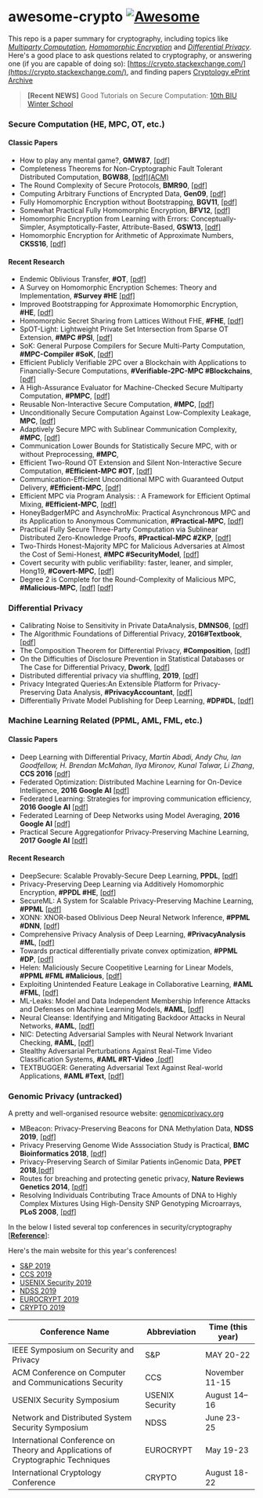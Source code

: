 # awesome-crypto [![Awesome](https://awesome.re/badge.svg)](https://awesome.re)

This repo is a paper summary for cryptography, including topics like [*Multiparty Computation*](https://en.wikipedia.org/wiki/Secure_multi-party_computation), [*Homomorphic Encryption*](https://en.wikipedia.org/wiki/Homomorphic_encryption) and [*Differential Privacy*](https://en.wikipedia.org/wiki/Differential_privacy). Here's a good place to ask questions related to cryptography, or answering one (if you are capable of doing so): [https://crypto.stackexchange.com/](https://crypto.stackexchange.com/), and finding papers [Cryptology ePrint Archive](https://eprint.iacr.org/)

> **[Recent NEWS]** Good Tutorials on Secure Computation: [10th BIU Winter School](https://cyber.biu.ac.il/event/the-10th-biu-winter-school-on-cryptography/)


### Secure Computation (HE, MPC, OT, etc.)

#### Classic Papers

- How to play any mental game?, **GMW87**, [[pdf]](https://dl.acm.org/citation.cfm?id=28420)
- Completeness Theorems for Non-Cryptographic Fault Tolerant Distributed Computation, **BGW88**, [[pdf]\(ACM\)](https://dl.acm.org/citation.cfm?id=62213)
- The Round Complexity of Secure Protocols, **BMR90**, [[pdf]](http://web.cs.ucdavis.edu/~rogaway/papers/bmr90)
- Computing Arbitrary Functions of Encrypted Data, **Gen09**, [[pdf]](https://crypto.stanford.edu/craig/easy-fhe.pdf)
- Fully Homomorphic Encryption without Bootstrapping, **BGV11**, [[pdf]](https://eprint.iacr.org/2011/277.pdf)
- Somewhat Practical Fully Homomorphic Encryption, **BFV12**, [[pdf]](https://pdfs.semanticscholar.org/531f/8e756ea280f093138788ee896b3fa8ca085a.pdf)
- Homomorphic Encryption from Learning with Errors: Conceptually-Simpler, Asymptotically-Faster, Attribute-Based, **GSW13**, [[pdf]](https://eprint.iacr.org/2013/340.pdf)
- Homomorphic Encryption for Arithmetic of Approximate Numbers, **CKSS16**, [[pdf]](https://eprint.iacr.org/2016/421.pdf)

#### Recent Research

- Endemic Oblivious Transfer, **#OT**, [[pdf]](https://eprint.iacr.org/2019/706)
- A Survey on Homomorphic Encryption Schemes: Theory and Implementation, **#Survey #HE** [[pdf]](https://arxiv.org/pdf/1704.03578.pdf)
- Improved Bootstrapping for Approximate Homomorphic Encryption, **#HE**, [[pdf]](https://eprint.iacr.org/2018/1043.pdfhttps://eprint.iacr.org/2018/1043.pdf)
- Homomorphic Secret Sharing from Lattices Without FHE, **#FHE**, [[pdf]](https://eprint.iacr.org/2019/129.pdf)
- SpOT-Light: Lightweight Private Set Intersection from Sparse OT Extension, **#MPC #PSI**, [[pdf]](https://eprint.iacr.org/2019/634.pdf)
- SoK: General Purpose Compilers for Secure Multi-Party Computation, **#MPC-Compiler #SoK**, [[pdf]](https://marsella.github.io/static/mpcsok.pdf)
- Efficient Publicly Verifiable 2PC over a Blockchain with Applications to Financially-Secure Computations, **#Verifiable-2PC-MPC #Blockchains**, [[pdf]](http://homes.sice.indiana.edu/yh33/mypub/pvc.pdf)
- A High-Assurance Evaluator for Machine-Checked Secure Multiparty Computation, **#PMPC**, [[pdf]](https://eprint.iacr.org/2019/922)
- Reusable Non-Interactive Secure Computation, **#MPC**, [[pdf]](https://eprint.iacr.org/2018/940.pdf)
- Unconditionally Secure Computation Against Low-Complexity Leakage, **MPC**, [[pdf]](https://eprint.iacr.org/2019/627)
- Adaptively Secure MPC with Sublinear Communication Complexity, **#MPC**, [[pdf]](https://eprint.iacr.org/2018/1161)
- Communication Lower Bounds for Statistically Secure MPC, with or without Preprocessing, **#MPC**,
- Efficient Two-Round OT Extension and Silent Non-Interactive Secure Computation, **#Efficient-MPC #OT**, [[pdf]](https://eprint.iacr.org/2019/1159)
- Communication-Efficient Unconditional MPC with Guaranteed Output Delivery, **#Efficient-MPC**, [[pdf]](https://eprint.iacr.org/2019/646)
- Efficient MPC via Program Analysis: : A Framework for Efficient Optimal Mixing, **#Efficient-MPC**, [[pdf]](https://eprint.iacr.org/2019/651)
- HoneyBadgerMPC and AsynchroMix: Practical Asynchronous MPC and its Application to Anonymous Communication, **#Practical-MPC**, [[pdf]](https://eprint.iacr.org/2019/883.pdf)
- Practical Fully Secure Three-Party Computation via Sublinear Distributed Zero-Knowledge Proofs, **#Practical-MPC #ZKP**, [[pdf]](https://eprint.iacr.org/2019/1390)
- Two-Thirds Honest-Majority MPC for Malicious Adversaries at Almost the Cost of Semi-Honest, **#MPC #SecurityModel**, [[pdf]](https://eprint.iacr.org/2019/658)
- Covert security with public verifiability: faster, leaner, and simpler, Hong19, **#Covert-MPC**, [[pdf]](https://eprint.iacr.org/2018/1108.pdf)
- Degree 2 is Complete for the Round-Complexity of Malicious MPC, **#Malicious-MPC**, [[pdf]](https://eprint.iacr.org/2019/200.pdf)
 [[pdf]](https://eprint.iacr.org/2019/220)

### Differential Privacy
- Calibrating Noise to Sensitivity in Private DataAnalysis, **DMNS06**, [[pdf]](http://people.csail.mit.edu/asmith/PS/sensitivity-tcc-final.pdf)
- The Algorithmic Foundations of Differential Privacy, **2016#Textbook**, [[pdf]](https://www.cis.upenn.edu/~aaroth/Papers/privacybook.pdf)
- The Composition Theorem for Differential Privacy, **#Composition**, [[pdf]](https://arxiv.org/pdf/1311.0776.pdf)
- On the Difficulties of Disclosure Prevention in Statistical Databases or The Case for Differential Privacy, **Dwork**, [[pdf]](http://www.wisdom.weizmann.ac.il/~naor/PAPERS/imp_disclosure.pdf)
- Distributed differential privacy via shuffling, **2019**, [[pdf]](https://arxiv.org/abs/1808.01394)
- Privacy Integrated Queries:An Extensible Platform for Privacy-Preserving Data Analysis, **#PrivacyAccountant**, [[pdf]](https://www.microsoft.com/en-us/research/wp-content/uploads/2010/09/pinq-CACM.pdf)
- Differentially Private Model Publishing for Deep Learning, **#DP#DL**, [[pdf]](https://arxiv.org/pdf/1904.02200.pdf)

### Machine Learning Related (PPML, AML, FML, etc.)

#### Classic Papers
- Deep Learning with Differential Privacy, *Martín Abadi, Andy Chu, Ian Goodfellow, H. Brendan McMahan, Ilya Mironov, Kunal Talwar, Li Zhang*, **CCS 2016** [[pdf]](https://arxiv.org/pdf/1607.00133.pdf)
- Federated Optimization: Distributed Machine Learning for On-Device Intelligence, **2016 Google AI** [[pdf]](https://arxiv.org/pdf/1610.02527.pdf)
- Federated Learning: Strategies for improving communication efficiency, **2016 Google AI** [[pdf]](https://arxiv.org/pdf/1610.05492.pdf)
- Federated Learning of Deep Networks using Model Averaging, **2016 Google AI** [[pdf]](https://pdfs.semanticscholar.org/8b41/9080cd37bdc30872b76f405ef6a93eae3304.pdf)
- Practical Secure Aggregationfor Privacy-Preserving Machine Learning, **2017 Google AI** [[pdf]](https://acmccs.github.io/papers/p1175-bonawitzA.pdf)

#### Recent Research

- DeepSecure: Scalable Provably-Secure Deep Learning, **PPDL**, [[pdf]](https://arxiv.org/ftp/arxiv/papers/1705/1705.08963.pdf)
- Privacy-Preserving Deep Learning via Additively Homomorphic Encryption, **#PPDL #HE**, [[pdf]](https://eprint.iacr.org/2017/715.pdf)
- SecureML: A System for Scalable Privacy-Preserving Machine Learning, **#PPML** [[pdf]](https://eprint.iacr.org/2017/396.pdf)
- XONN: XNOR-based Oblivious Deep Neural Network Inference, **#PPML #DNN**, [[pdf]](https://eprint.iacr.org/2019/171.pdf)
- Comprehensive Privacy Analysis of Deep Learning, **#PrivacyAnalysis #ML**, [[pdf]](https://arxiv.org/pdf/1812.00910.pdf)
- Towards practical differentially private convex optimization, **#PPML #DP**, [[pdf]](www.omthakkar.com/papers/TPDPCO.pdf)
- Helen: Maliciously Secure Coopetitive Learning for Linear Models, **#PPML #FML #Malicious**, [[pdf]](https://people.eecs.berkeley.edu/~wzheng/helen_ieeesp.pdf)
- Exploiting Unintended Feature Leakage in Collaborative Learning, **#AML #FML**, [[pdf]](https://arxiv.org/pdf/1805.04049.pdf)
- ML-Leaks: Model and Data Independent Membership Inference Attacks and Defenses on Machine Learning Models, **#AML**, [[pdf]](https://arxiv.org/pdf/1806.01246.pdf)
- Neural Cleanse: Identifying and Mitigating Backdoor Attacks in Neural Networks, **#AML**, [[pdf]](people.cs.uchicago.edu/~ravenben/publications/pdf/backdoor-sp19.pdf)
- NIC: Detecting Adversarial Samples with Neural Network Invariant Checking, **#AML**,  [[pdf]](https://www.cs.purdue.edu/homes/ma229/papers/NDSS19.pdf)
- Stealthy Adversarial Perturbations Against Real-Time Video Classification Systems, **#AML #RT-Video** ,[[pdf]](https://www.ndss-symposium.org/ndss-paper/stealthy-adversarial-perturbations-against-real-time-video-classification-systems/)
- TEXTBUGGER: Generating Adversarial Text Against Real-world Applications, **#AML #Text**, [[pdf]](https://arxiv.org/abs/1812.05271)

### Genomic Privacy (untracked)

A pretty and well-organised resource website: [genomicprivacy.org](https://genomeprivacy.org/publications/)

- MBeacon: Privacy-Preserving Beacons for DNA Methylation Data, **NDSS 2019**, [[pdf]](https://www.ndss-symposium.org/wp-content/uploads/2019/02/ndss2019_03A-2_Hagestedt_paper.pdf)
- Privacy Preserving Genome Wide Asssociation Study is Practical, **BMC Bioinformatics 2018**, [[pdf]](https://eprint.iacr.org/2017/955.pdf)
- Privacy-Preserving Search of Similar Patients inGenomic Data, **PPET 2018**,[[pdf]](https://www.petsymposium.org/2018/files/papers/issue4/popets-2018-0034.pdf)
- Routes for breaching and protecting genetic privacy, **Nature Reviews Genetics 2014**, [[pdf]](https://www.ncbi.nlm.nih.gov/pubmed/24805122)
- Resolving Individuals Contributing Trace Amounts of DNA to Highly Complex Mixtures Using High-Density SNP Genotyping Microarrays, **PLoS 2008**, [[pdf]](https://journals.plos.org/plosgenetics/article?id=10.1371/journal.pgen.1000167)


In the below I listed several top conferences in security/cryptography [[**Reference**]](http://faculty.cs.tamu.edu/guofei/sec_conf_stat.htm):

Here's the main website for this year's conferences!
- [S&P 2019](https://www.ieee-security.org/TC/SP2019/)
- [CCS 2019](https://www.sigsac.org/ccs/CCS2019/)
- [USENIX Security 2019](https://www.usenix.org/conference/usenixsecurity19)
- [NDSS 2019](https://www.ndss-symposium.org/ndss2019/)
- [EUROCRYPT 2019](https://eurocrypt.iacr.org/2019/)
- [CRYPTO 2019](https://crypto.iacr.org/2019/)

| Conference Name                                                                     | Abbreviation    |Time (this year)|
|-------------------------------------------------------------------------------------|-----------------|----------------|
| IEEE Symposium on Security and Privacy                                              | S&P             |MAY 20-22       |
| ACM Conference on Computer and Communications Security                              | CCS             |November 11-15  |
| USENIX Security Symposium                                                           | USENIX Security |August 14–16    |
| Network and Distributed System Security Symposium                                   | NDSS            |June 23-25      |
| International Conference on Theory and Applications of Cryptographic Techniques     | EUROCRYPT       |May 19-23       |
| International Cryptology Conference                                                 | CRYPTO          |August 18-22    |


